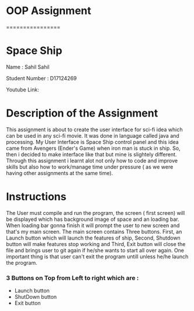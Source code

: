 # OOP Assignment
================

# Space Ship

Name : Sahil Sahil

Student Number : D17124269

Youtube Link: 

# Description of the Assignment

This assignment is about to create the user interface for sci-fi idea which can be used in any sci-fi movie. It was done in language called java and processing. My User Interface is Space Ship control panel and this idea came from Avengers (Ender's Game) when iron man is stuck in ship. So, then i decided to make interface like that but mine is slightely different. Through this assignment i learnt alot not only how to code and improve skills but also how to work/manage time under pressure ( as we were having other assignments at the same time).

# Instructions 

The User must compile and run the program, the screen ( first screen) will be displayed which has background image of space and an loading bar. 
When loading bar gonna finish it will prompt the user to new screen and that's my main screen. The main screen contains Three buttons. First, an Launch button which will launch the features of ship, Second, Shutdown button will make features stop working and Third, Exit button will close the file and brings user to git again if he/she wants to start all over again. One important thing is that user can't exit the program untill unless he/he launch the program.

### 3 Buttons on Top from Left to right which are :

* Launch button
* ShutDown button
* Exit button
